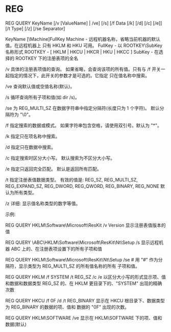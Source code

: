 # REG
REG QUERY KeyName \[/v \[ValueName] | /ve] \[/s]
      [/f Data [/k] [/d] [/c] [/e]] [/t Type] [/z] [/se Separator]

  KeyName  \[\\Machine\]FullKey
       Machine - 远程机器名称，省略当前机器的默认值。在远程机器上
                 只有 HKLM 和 HKU 可用。
       FullKey - 以 ROOTKEY\SubKey 名称形式
            ROOTKEY - [ HKLM | HKCU | HKCR | HKU | HKCC ]
            SubKey  - 在选择的 ROOTKEY 下的注册表项的全名

  /v       具体的注册表项值的查询。
       如果省略，会查询该项的所有值。只有与 /f 开关一起指定的情况下，此开关的参数才是可选的。它指定
       只在值名称中搜索。

  /ve      查询默认值或空值名称(默认)。

  /s       循环查询所有子项和值(如 dir /s)。

  /se      为 REG\_MULTI\_SZ 在数据字符串中指定分隔符(长度只为 1 个字符)。
       默认分隔符为 "\0"。

  /f       指定搜索的数据或模式。
       如果字符串包含空格，请使用双引号。默认为 "*"。

  /k       指定只在项名称中搜索。

  /d       指定只在数据中搜索。

  /c       指定搜索时区分大小写。
       默认搜索为不区分大小写。

  /e       指定只返回完全匹配。
       默认是返回所有匹配。

  /t       指定注册表值数据类型。
       有效的值是:
         REG_SZ, REG_MULTI_SZ, REG_EXPAND_SZ,
         REG_DWORD, REG_QWORD, REG_BINARY, REG_NONE
       默认为所有类型。

  /z       详细: 显示值名称类型的数字等值。

示例:

  REG QUERY HKLM\Software\Microsoft\ResKit /v Version
显示注册表值版本的值

  REG QUERY \\ABC\HKLM\Software\Microsoft\ResKit\Nt\Setup /s
显示远程机器 ABC 上的、在注册表项设置下的所有子项和值

  REG QUERY HKLM\Software\Microsoft\ResKit\Nt\Setup /se #
用 "#" 作为分隔符，显示类型为 REG_MULTI_SZ 的所有值名称的所有
子项和值。

  REG QUERY HKLM /f SYSTEM /t REG\_SZ /c /e
以区分大小写的形式显示项、值和数据和数据类型 REG_SZ
的、在 HKLM 更目录下的、"SYSTEM" 出现的精确次数

  REG QUERY HKCU /f 0F /d /t REG\_BINARY
显示在 HKCU 根目录下、数据类型为 REG_BINARY 的数据的项、值和
数据的 "0F" 出现的次数。

  REG QUERY HKLM\SOFTWARE /ve
显示在 HKLM\SOFTWARE 下的项、值和数据(默认)